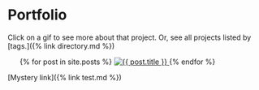 # Portfolio

Click on a gif to see more about that project. Or, see all projects listed by [tags.]({% link directory.md %})

<ul class="gallery">
{% for post in site.posts %}
  <a href="{{ post.url }}">
    <img class="gallery-img" src="{{ post.thumbnail }}" alt="{{ post.title }}"/>
  </a>
{% endfor %}
</ul>

[Mystery link]({% link test.md %})
